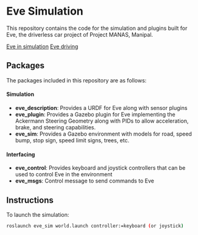 # Eve Simulation

This repository contains the code for the simulation and plugins built for Eve, the driverless car project of Project MANAS, Manipal.

[Eve in simulation](images/logo.gif)    [Eve driving](images/road.gif)

## Packages

The packages included in this repository are as follows:

#### Simulation

- **eve_description**: Provides a URDF for Eve along with sensor plugins
- **eve_plugin**: Provides a Gazebo plugin for Eve implementing the Ackermann Steering Geometry along with PIDs to allow acceleration, brake, and steering capabilities.
- **eve_sim**: Provides a Gazebo environment with models for road, speed bump, stop sign, speed limit signs, trees, etc.


#### Interfacing

- **eve_control**: Provides keyboard and joystick controllers that can be used to control Eve in the environment
- **eve_msgs**: Control message to send commands to Eve


## Instructions

To launch the simulation:
```bash
roslaunch eve_sim world.launch controller:=keyboard (or joystick)
```
